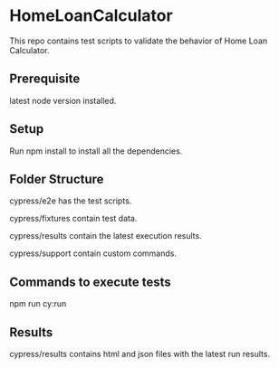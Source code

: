 # HomeLoanCalculator

This repo contains test scripts to validate the behavior of Home Loan Calculator.

## Prerequisite
latest node version installed.


## Setup

Run npm install to install all the dependencies.

## Folder Structure

cypress/e2e has the test scripts.

cypress/fixtures contain test data.

cypress/results contain the latest execution results.

cypress/support contain custom commands.

## Commands to execute tests

npm run cy:run

## Results

cypress/results contains html and json files with the latest run results.